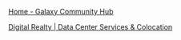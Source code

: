 
[Home - Galaxy Community Hub](https://galaxyproject.org/)

[Digital Realty | Data Center Services & Colocation](https://www.digitalrealty.com)
